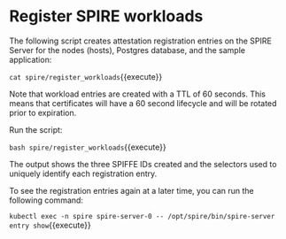 # Register SPIRE workloads

The following script creates attestation registration entries on the
SPIRE Server for the nodes (hosts), Postgres database, and the
sample application:

`cat spire/register_workloads`{{execute}}

Note that workload entries are created with a TTL of 60 seconds. This means
that certificates will have a 60 second lifecycle and will be rotated prior to
expiration.

Run the script:

`bash spire/register_workloads`{{execute}}

The output shows the three SPIFFE IDs created and the selectors used
to uniquely identify each registration entry.

To see the registration entries again at a later time, you can run the following command:

`kubectl exec -n spire spire-server-0 -- /opt/spire/bin/spire-server entry show`{{execute}}
